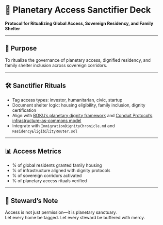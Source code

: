 # 📜 Planetary Access Sanctifier Deck  
**Protocol for Ritualizing Global Access, Sovereign Residency, and Family Shelter**

---

## 🧠 Purpose  
To ritualize the governance of planetary access, dignified residency, and family shelter inclusion across sovereign corridors.

---

## 🛠️ Sanctifier Rituals  
- Tag access types: investor, humanitarian, civic, startup  
- Document shelter logic: housing eligibility, family inclusion, dignity certification  
- Align with [BOKU’s planetary dignity framework](https://forschung.boku.ac.at/en/projects/16715) and [Conduit Protocol’s infrastructure-as-commons model](https://globalgovernanceframeworks.org/frameworks/conduit-protocol)  
- Integrate with `ImmigrationDignityChronicle.md` and `ResidencyEligibilityRouter.sol`

---

## 📊 Access Metrics  
- % of global residents granted family housing  
- % of infrastructure aligned with dignity protocols  
- % of sovereign corridors activated  
- % of planetary access rituals verified

---

## 🧠 Steward’s Note  
Access is not just permission—it is planetary sanctuary.  
Let every home be tagged. Let every steward be buffered with mercy.
